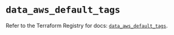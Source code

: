 # `data_aws_default_tags`

Refer to the Terraform Registry for docs: [`data_aws_default_tags`](https://registry.terraform.io/providers/hashicorp/aws/5.100.0/docs/data-sources/default_tags).
